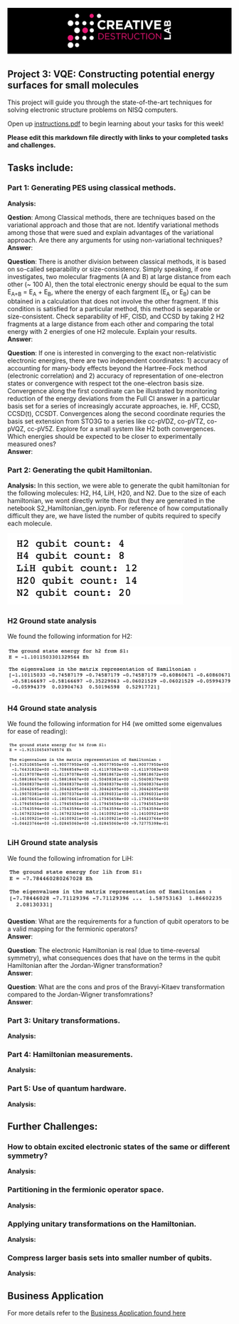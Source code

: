 ![CDL 2020 Cohort Project](../figures/CDL_logo.jpg)
## Project 3: VQE: Constructing potential energy surfaces for small molecules

This project will guide you through the state-of-the-art techniques for solving electronic structure problems on NISQ computers.

Open up [instructions.pdf](https://github.com/CDL-Quantum/CohortProject_2021/tree/main/Week3_VQE/Instructions.pdf) to begin learning about your tasks for this week!

**Please edit this markdown file directly with links to your completed tasks and challenges.**

## Tasks include:
### Part 1: Generating PES using classical methods.
**Analysis:**

**Qestion**: Among Classical methods, there are techniques based on the variational approach and those that are not. Identify variational methods among those that were sued and explain advantages of the variational approach. Are there any arguments for using non-variational techniques?
<br />
**Answer**:

**Question**: There is another division between classical methods, it is based on so-called separability or size-consistency. Simply speaking, if one investigates, two molecular fragments (A and B) at large distance from each other (~ 100 A), then the total electronic energy should be equal to the sum E<sub>A+B</sub> = E<sub>A</sub> + E<sub>B</sub>, where the energy of each fargment (E<sub>A</sub> or E<sub>B</sub>) can be obtained in a calculation that does not involve the other fragment. If this condition is satisfied for a particular method, this method is separable or size-consistent. Check separability of HF, CISD, and CCSD by taking 2 H2 fragments at a large distance from each other and comparing the total energy with 2 energies of one H2 molecule. Explain your results.
<br />
**Answer**:

**Question**: If one is interested in converging to the exact non-relativistic electronic energires, there are two independent coordinates: 1) accuracy of accounting for many-body effects beyond the Hartree-Fock method (electronic correlation) and 2) accuracy of representation of one-electron states or convergence with respect tot the one-electron basis size. Convergence along the first coordinate can be illustrated by monitoring reduction of the energy deviations from the Full CI answer in a particular basis set for a series of increasingly accurate approaches, ie. HF, CCSD, CCSD(t), CCSDT. Convergences along the second coordinate requries the basis set extension from STO3G to a series like cc-pVDZ, co-pVTZ, co-pVQZ, cc-pV5Z. Explore for a small system like H2 both convergences. Which energies should be expected to be closer to experimentally measured ones?
<br />
**Answer**:

### Part 2: Generating the qubit Hamiltonian.
**Analysis:** In this section, we were able to generate the qubit hamiltonian for the following molecules: H2, H4, LiH, H20, and N2. Due to the size of each hamiltonian, we wont directly write them (but they are generated in the netebook S2_Hamiltonian_gen.ipynb. For reference of how computationally difficult they are, we have listed the number of qubits required to specify each molecule.

![Qubit Count](../Week3_VQE/imgs/task_2_qubit_count.png)

### H2 Ground state analysis
We found the following information for H2:

![h2 ground state energy](../Week3_VQE/imgs/h2_ground_energy.png)

### H4 Ground state analysis
We found the following information for H4 (we omitted some eigenvalues for ease of reading):

![h4 ground state energy](../Week3_VQE/imgs/h4_ground_state_energy.png)

### LiH Ground state analysis
We found the following infromation for LiH:

![liH ground state energy](../Week3_VQE/imgs/lih_ground_state_energy.png)

**Question**: What are the requirements for a function of qubit operators to be a valid mapping for the fermionic operators?
<br />
**Answer**:

**Question**: The electronic Hamiltonian is real (due to time-reversal symmetry), what consequences does that have on the terms in the qubit Hamiltonian after the Jordan-Wigner transformation?
<br />
**Answer**: 

**Question**: What are the cons and pros of the Bravyi-Kitaev transformation compared to the Jordan-Wigner transfomrations?
<br />
**Answer**:

### Part 3: Unitary transformations.
**Analysis:**

### Part 4: Hamiltonian measurements.
**Analysis:**

### Part 5: Use of quantum hardware.
**Analysis:**

## Further Challenges:
### How to obtain excited electronic states of the same or different symmetry?
**Analysis:**
### Partitioning in the fermionic operator space.
**Analysis:**
### Applying unitary transformations on the Hamiltonian.
**Analysis:**
### Compress larger basis sets into smaller number of qubits.
**Analysis:**

## Business Application

For more details refer to the [Business Application found here](./Business_Application.md)
